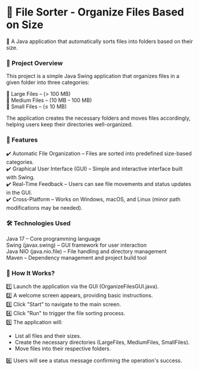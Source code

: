 # **📂 File Sorter - Organize Files Based on Size**  
📌 A Java application that automatically sorts files into folders based on their size.

### 📝 Project Overview  
This project is a simple Java Swing application that organizes files in a given folder into three categories:

📁 Large Files – (> 100 MB)  
📁 Medium Files – (10 MB - 100 MB)  
📁 Small Files – (≤ 10 MB)  

The application creates the necessary folders and moves files accordingly, helping users keep their directories well-organized.

### 🚀 Features  
✔️ Automatic File Organization – Files are sorted into predefined size-based categories.  
✔️ Graphical User Interface (GUI) – Simple and interactive interface built with Swing.  
✔️ Real-Time Feedback – Users can see file movements and status updates in the GUI.  
✔️ Cross-Platform – Works on Windows, macOS, and Linux (minor path modifications may be needed).  

### 🛠 Technologies Used  
Java 17 – Core programming language  
Swing (javax.swing) – GUI framework for user interaction  
Java NIO (java.nio.file) – File handling and directory management  
Maven – Dependency management and project build tool  

### 🎯 How It Works?  
1️⃣ Launch the application via the GUI (OrganizeFilesGUI.java).  
2️⃣ A welcome screen appears, providing basic instructions.  
3️⃣ Click "Start" to navigate to the main screen.  
4️⃣ Click "Run" to trigger the file sorting process.  
5️⃣ The application will:
- List all files and their sizes.
- Create the necessary directories (LargeFiles, MediumFiles, SmallFiles).
- Move files into their respective folders.

6️⃣ Users will see a status message confirming the operation's success.
